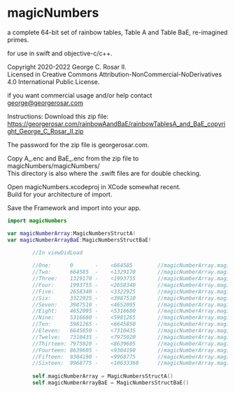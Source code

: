 # magicNumbers
 
a complete 64-bit set of rainbow tables, Table A and Table BaE, re-imagined primes.  

for use in swift and objective-c/c++.  

Copyright 2020-2022 George C. Rosar II.  
Licensed in Creative Commons Attribution-NonCommercial-NoDerivatives 4.0 International Public License.  

if you want commercial usage and/or help contact george@georgerosar.com


Instructions:
Download this zip file: https://georgerosar.com/rainbowAandBaE/rainbowTablesA_and_BaE_copyright_George_C_Rosar_II.zip


The password for the zip file is georgerosar.com.  

Copy A_.enc and BaE_.enc from the zip file to magicNumbers/magicNumbers/    
This directory is also where the .swift files are for double checking.     

Open magicNumbers.xcodeproj in XCode somewhat recent.    
Build for your architecture of import.   

Save the Framework and import into your app.   

```swift
import magicNumbers
```

```swift
var magicNumberArray:MagicNumbersStructA!
var magicNumberArrayBaE:MagicNumbersStructBaE!
```

```swift
        //In viewDidLoad
        
        //One:      0       -    <664585        //magicNumberArray.magicNumbersSetOne
        //Two:      664585  -    <1329170       //magicNumberArray.magicNumbersSetTwo
        //Three:    1329170 -    <1993755       //magicNumberArray.magicNumbersSetThree
        //Four:     1993755 -    <2658340       //magicNumberArray.magicNumbersSetFour
        //Five:     2658340 -    <3322925       //magicNumberArray.magicNumbersSetFive
        //Six:      3322925 -    <3987510       //magicNumberArray.magicNumbersSetSix
        //Seven:    3987510 -    <4652095       //magicNumberArray.magicNumbersSetSeven
        //Eight:    4652095 -    <5316680       //magicNumberArray.magicNumbersSetEight
        //Nine:     5316680 -    <5981265       //magicNumberArray.magicNumbersSetNine
        //Ten:      5981265 -    <6645850       //magicNumberArray.magicNumbersSetTen
        //Eleven:   6645850 -    <7310435       //magicNumberArray.magicNumbersSetEleven
        //Twelve:   7310435 -    <7975020       //magicNumberArray.magicNumbersSetTwelve
        //Thirteen: 7975020 -    <8639605       //magicNumberArray.magicNumbersSetThirteen
        //Fourteen: 8639605 -    <9304190       //magicNumberArray.magicNumbersSetFourteen
        //Fifteen:  9304190 -    <9968775       //magicNumberArray.magicNumbersSetFifteen
        //Sixteen:  9968775 -    <10633360      //magicNumberArray.magicNumbersSetSixteen
        
        self.magicNumberArray = MagicNumbersStructA()
        self.magicNumberArrayBaE = MagicNumbersStructBaE()
```
